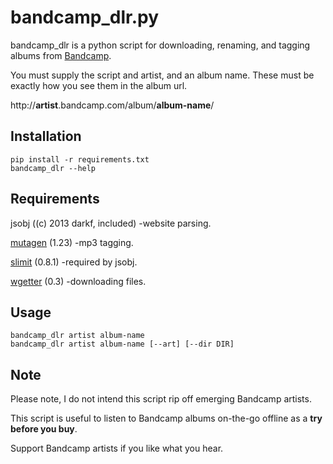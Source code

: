 bandcamp_dlr.py
=============

bandcamp_dlr is a python script for downloading, renaming, and tagging albums from [Bandcamp](http://bandcamp.com/).

You must supply the script and artist, and an album name. These must be exactly how you see them in the album url.

http://**artist**.bandcamp.com/album/**album-name**/

Installation
-----------

	pip install -r requirements.txt
	bandcamp_dlr --help
	

Requirements
-----

jsobj ((c) 2013 darkf, included) -website parsing.

[mutagen](https://pypi.python.org/pypi/mutagen/1.12) (1.23) -mp3 tagging.

[slimit](https://pypi.python.org/pypi/slimit) (0.8.1) -required by jsobj.

[wgetter](https://pypi.python.org/pypi/wgetter/) (0.3) -downloading files.

Usage
-----

	bandcamp_dlr artist album-name
	bandcamp_dlr artist album-name [--art] [--dir DIR]
	
Note
-----

Please note, I do not intend this script rip off emerging Bandcamp artists.

This script is useful to listen to Bandcamp albums on-the-go offline as a **try before you buy**.

Support Bandcamp artists if you like what you hear.